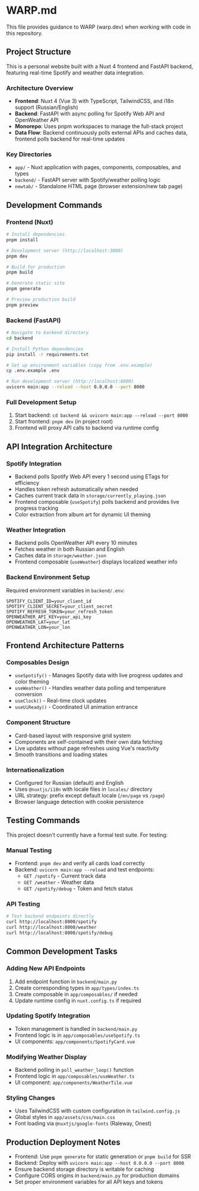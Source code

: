 # WARP.md

This file provides guidance to WARP (warp.dev) when working with code in this repository.

## Project Structure

This is a personal website built with a Nuxt 4 frontend and FastAPI backend, featuring real-time Spotify and weather data integration.

### Architecture Overview

- **Frontend**: Nuxt 4 (Vue 3) with TypeScript, TailwindCSS, and i18n support (Russian/English)
- **Backend**: FastAPI with async polling for Spotify Web API and OpenWeather API
- **Monorepo**: Uses pnpm workspaces to manage the full-stack project
- **Data Flow**: Backend continuously polls external APIs and caches data, frontend polls backend for real-time updates

### Key Directories

- `app/` - Nuxt application with pages, components, composables, and types
- `backend/` - FastAPI server with Spotify/weather polling logic
- `newtab/` - Standalone HTML page (browser extension/new tab page)

## Development Commands

### Frontend (Nuxt)
```bash
# Install dependencies
pnpm install

# Development server (http://localhost:3000)
pnpm dev

# Build for production
pnpm build

# Generate static site
pnpm generate

# Preview production build
pnpm preview
```

### Backend (FastAPI)
```bash
# Navigate to backend directory
cd backend

# Install Python dependencies
pip install -r requirements.txt

# Set up environment variables (copy from .env.example)
cp .env.example .env

# Run development server (http://localhost:8000)
uvicorn main:app --reload --host 0.0.0.0 --port 8000
```

### Full Development Setup
1. Start backend: `cd backend && uvicorn main:app --reload --port 8000`
2. Start frontend: `pnpm dev` (in project root)
3. Frontend will proxy API calls to backend via runtime config

## API Integration Architecture

### Spotify Integration
- Backend polls Spotify Web API every 1 second using ETags for efficiency
- Handles token refresh automatically when needed
- Caches current track data in `storage/currently_playing.json`
- Frontend composable (`useSpotify`) polls backend and provides live progress tracking
- Color extraction from album art for dynamic UI theming

### Weather Integration  
- Backend polls OpenWeather API every 10 minutes
- Fetches weather in both Russian and English
- Caches data in `storage/weather.json`
- Frontend composable (`useWeather`) displays localized weather info

### Backend Environment Setup
Required environment variables in `backend/.env`:
```
SPOTIFY_CLIENT_ID=your_client_id
SPOTIFY_CLIENT_SECRET=your_client_secret
SPOTIFY_REFRESH_TOKEN=your_refresh_token
OPENWEATHER_API_KEY=your_api_key
OPENWEATHER_LAT=your_lat
OPENWEATHER_LON=your_lon
```

## Frontend Architecture Patterns

### Composables Design
- `useSpotify()` - Manages Spotify data with live progress updates and color theming
- `useWeather()` - Handles weather data polling and temperature conversion
- `useClock()` - Real-time clock updates
- `useUiReady()` - Coordinated UI animation entrance

### Component Structure
- Card-based layout with responsive grid system
- Components are self-contained with their own data fetching
- Live updates without page refreshes using Vue's reactivity
- Smooth transitions and loading states

### Internationalization
- Configured for Russian (default) and English
- Uses `@nuxtjs/i18n` with locale files in `locales/` directory
- URL strategy: prefix except default locale (`/en/page` vs `/page`)
- Browser language detection with cookie persistence

## Testing Commands

This project doesn't currently have a formal test suite. For testing:

### Manual Testing
- Frontend: `pnpm dev` and verify all cards load correctly
- Backend: `uvicorn main:app --reload` and test endpoints:
  - `GET /spotify` - Current track data
  - `GET /weather` - Weather data
  - `GET /spotify/debug` - Token and fetch status

### API Testing
```bash
# Test backend endpoints directly
curl http://localhost:8000/spotify
curl http://localhost:8000/weather
curl http://localhost:8000/spotify/debug
```

## Common Development Tasks

### Adding New API Endpoints
1. Add endpoint function in `backend/main.py`
2. Create corresponding types in `app/types/index.ts`
3. Create composable in `app/composables/` if needed
4. Update runtime config in `nuxt.config.ts` if required

### Updating Spotify Integration
- Token management is handled in `backend/main.py`
- Frontend logic is in `app/composables/useSpotify.ts`
- UI components: `app/components/SpotifyCard.vue`

### Modifying Weather Display
- Backend polling in `poll_weather_loop()` function
- Frontend logic in `app/composables/useWeather.ts`  
- UI component: `app/components/WeatherTile.vue`

### Styling Changes
- Uses TailwindCSS with custom configuration in `tailwind.config.js`
- Global styles in `app/assets/css/main.css`
- Font loading via `@nuxtjs/google-fonts` (Raleway, Onest)

## Production Deployment Notes

- Frontend: Use `pnpm generate` for static generation or `pnpm build` for SSR
- Backend: Deploy with `uvicorn main:app --host 0.0.0.0 --port 8000`
- Ensure backend storage directory is writable for caching
- Configure CORS origins in `backend/main.py` for production domains
- Set proper environment variables for all API keys and tokens